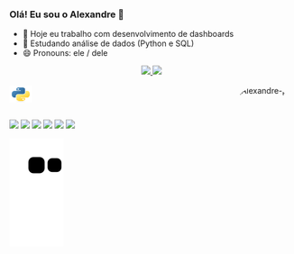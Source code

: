 ### Olá! Eu sou o Alexandre 👋

- 🔭 Hoje eu trabalho com desenvolvimento de dashboards
- 🌱 Estudando análise de dados (Python e SQL)
- 😄 Pronouns: ele / dele

<div align="center">
  <a href="https://github.com/alexandrejsantana">
  <img width="48%" src="https://github-readme-stats.vercel.app/api?username=alexandrejsantana&show_icons=true&theme=dark&include_all_commits=true&count_private=true"/>
  <img width="48%" src="https://github-readme-stats.vercel.app/api/top-langs/?username=alexandrejsantana&layout=compact&langs_count=7&theme=dark"/>
</div>
  
  <div style="display: inline_block"><br>
  <img align="center" alt="Alexandre-Python" height="30" width="40" src="https://raw.githubusercontent.com/devicons/devicon/master/icons/python/python-original.svg">
  <img align="right" alt="Alexandre-pic" height="150" style="border-radius:50px;" src="https://lh3.googleusercontent.com/4N4nt5d0KFB9k1ivvRPMbESv8oq6Av_aXvX_aM4CyDPwGUf9vIm9iAVZM-j_8E4qa3FRwfg3kv5aSkf4nWfWm82KfxgeiiWwdximUqKLzfUqz6G1pavPw3vHv4bPWqDgH1D_Gt2QWAQj1dQK8zNFsvmSPwAPS_EV1hsHwnbFFxq2trA__JhGcYLbDm4DyBVRJR-hTBMaQeE8xwBHk6Px_ImgmjahkhinR9YTj3Q2CfyD3EbN2uuIbW-_FUu7N3DRd7W8r2eXO4_nDDyVk-xt3iHt4u5BHTFc6ap2PWi6xQkl1MLNvOTA5_-6djNIo3VOFjLxoBth1k2agPqza-ur9eUNCef6ytMiEJNOMCZcEmtmPs3XeKb64fFz7goxiDOg8elqNUTlsTh2ljCXUy-msQ814KClqGyu5_XTqFaICoBg-v1bsUN5envYsMwlQLs3c0502ZPLFKTL6TgC6F1qFAZ4_bJjjtgNJDcywn_G3_WR8uiij2ErrDSbJar4vzcsPX9wpwJ1ffqvQ7_PTHF1NxQYs_jG-LtynrPIT0Q3iv4EMXa0e945T88_aABd_56t_LHtLpG1NrTwaeuJQmiTAehOZfsQIidUCsFP_B69KTwGCOq9HxADpIBYE7oP5biOH8YntVM828U94zKu8Lv8140Ug7p06ihnwOTupN9Nx3x4TRnQ8f6n9twj0pvdFBSRj4Y2He-jAunZe-I4aDw1C4tT=w327-h325-no?authuser=0">
</div>
  
##
  
<div> 
  <a href="youtube" target="_blank"><img src="https://img.shields.io/badge/YouTube-FF0000?style=for-the-badge&logo=youtube&logoColor=white" target="_blank"></a>
  <a href="https://instagram.com/alexandrejsantanaa" target="_blank"><img src="https://img.shields.io/badge/-Instagram-%23E4405F?style=for-the-badge&logo=instagram&logoColor=white" target="_blank"></a>
 	<a href="twitch" target="_blank"><img src="https://img.shields.io/badge/Twitch-9146FF?style=for-the-badge&logo=twitch&logoColor=white" target="_blank"></a>
 <a href="discord" target="_blank"><img src="https://img.shields.io/badge/Discord-7289DA?style=for-the-badge&logo=discord&logoColor=white" target="_blank"></a> 
  <a href = "mailto:alexandrej.adm@gmail.com"><img src="https://img.shields.io/badge/-Gmail-%23333?style=for-the-badge&logo=gmail&logoColor=white" target="_blank"></a>
  <a href="https://www.linkedin.com/in/alexandrejosee" target="_blank"><img src="https://img.shields.io/badge/-LinkedIn-%230077B5?style=for-the-badge&logo=linkedin&logoColor=white" target="_blank"></a> 
 
  ![Snake animation](https://github.com/rafaballerini/rafaballerini/blob/output/github-contribution-grid-snake.svg)
 
</div>
  
